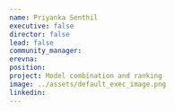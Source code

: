 ```yaml
---
name: Priyanka Senthil
executive: false
director: false
lead: false
community_manager:  
erevna: 
position:  
project: Model combination and ranking
image: ../assets/default_exec_image.png
linkedin: 
---
```

